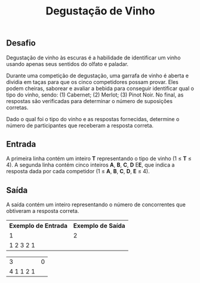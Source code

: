 <header>
	<h1 id="page-title">Degustação de Vinho</h1>
</header>
<main>
	<h2>Desafio</h2>
	<p>
		Degustação de vinho às escuras é a habilidade de identificar um vinho usando apenas seus sentidos do olfato e paladar.
	</p>
	<p>
		Durante uma competição de degustação, uma garrafa de vinho é aberta e dividia em taças para que os cinco competidores possam provar. Eles podem cheiras, saborear e avaliar a bebida para conseguir identificar qual o tipo do vinho, sendo: (1) Cabernet; (2) Merlot; (3) Pinot Noir. No final, as respostas são verificadas para determinar o número de suposições corretas.
	</p>
	<p>
		Dado o qual foi o tipo do vinho e as respostas fornecidas, determine o número de participantes que receberam a resposta correta.
	</p>
	<h2>Entrada</h2>
	<p>
		A primeira linha contém um inteiro <strong>T</strong> representando o tipo de vinho (1 ≤ <strong>T</strong> ≤ 4). A segunda linha contém cinco inteiros <strong>A</strong>, <strong>B</strong>, <strong>C</strong>, <strong>D</strong> E<strong>E</strong>, que indica a resposta dada por cada competidor (1 ≤ <strong>A</strong>, <strong>B</strong>, <strong>C</strong>, <strong>D</strong>, <strong>E</strong> ≤ 4).
	</p>
	<h2>Saída</h2>
	<p>
		A saída contém um inteiro representando o número de concorrentes que obtiveram a resposta correta.
	</p>
	<table>
		<tr>
			<th>Exemplo de Entrada</th>
			<th>Exemplo de Saída</th>
		</tr>
		<tr>
			<td>1</td>
			<td>2</td>
		</tr>
		<tr>
			<td>1 2 3 2 1</td>
			<td></td>
		</tr>
		<tr>
	</table>
	<table>
		<tr>
			<td>3</td>
			<td>0</td>
		</tr>
		<tr>
			<td>4 1 1 2 1</td>
			<td></td>
		</tr>
		<tr>
	</table>
</main>